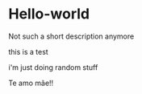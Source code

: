 # Hello-world
Not such a short description anymore


this is a test


i'm just doing random stuff

Te amo mãe!!
